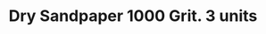 ---
layout: product
title: "Dry Sandpaper 1000 Grit. 3 units"
price: "300" 
desc: "Šmirgla"
img_path: "/assets/img/AK9042.webp"
brand: "AK"
available: true
special_offer: true
new: false
soon: false
cat: "070000"
subcat: "070200"
subsubcat: "070201"
sifra: "AK9042"
popular: false
---